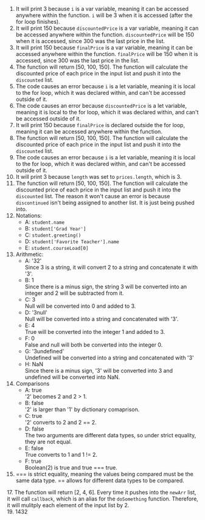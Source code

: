 1. It will print 3 because `i` is a var variable, meaning it can be accessed anywhere within the function. `i` will be 3 when it is accessed (after the for loop finishes).
2. It will print 150 because `discountedPrice` is a var variable, meaning it can be accessed anywhere within the function. `discountedPrice` will be 150 when it is accessed, since 300 was the last price in the list.
3. It will print 150 because `finalPrice` is a var variable, meaning it can be accessed anywhere within the function. `finalPrice` will be 150 when it is accessed, since 300 was the last price in the list.
4. The function will return [50, 100, 150]. The function will calculate the discounted price of each price in the input list and push it into the `discounted` list.
5. The code causes an error because `i` is a let variable, meaning it is local to the for loop, which it was declared within, and can't be accessed outside of it.
6. The code causes an error because `discountedPrice` is a let variable, meaning it is local to the for loop, which it was declared within, and can't be accessed outside of it.
7. It will print 150 because `finalPrice` is declared outside the for loop, meaning it can be accessed anywhere within the function.
8. The function will return [50, 100, 150]. The function will calculate the discounted price of each price in the input list and push it into the `discounted` list.
9. The code causes an error because `i` is a let variable, meaning it is local to the for loop, which it was declared within, and can't be accessed outside of it.
10. It will print 3 because `length` was set to `prices.length`, which is 3.
11. The function will return [50, 100, 150]. The function will calculate the discounted price of each price in the input list and push it into the `discounted` list. The reason it won't cause an error is because `discontinued` isn't being assigned to another list. It is just being pushed into.
12. Notations:
    * A: `student.name`
    * B: `student['Grad Year']`
    * C: `student.greeting()`
    * D: `student['Favorite Teacher'].name`
    * E: `student.courseLoad[0]`
13. Arithmetic:
    * A: '32'  
        Since 3 is a string, it will convert 2 to a string and concatenate it with '3'.
    * B: 1  
        Since there is a minus sign, the string 3 will be converted into an integer and 2 will be subtracted from it.
    * C: 3  
        Null will be converted into 0 and added to 3.
    * D: '3null'  
        Null will be converted into a string and concatenated with '3'.
    * E: 4  
        True will be converted into the integer 1 and added to 3.
    * F: 0  
        False and null will both be converted into the integer 0.
    * G: '3undefined'  
        Undefined will be converted into a string and concatenated with '3'
    * H: NaN  
        Since there is a minus sign, '3' will be converted into 3 and undefined will be converted into NaN.
14. Comparisons
    * A: true  
        '2' becomes 2 and 2 > 1.
    * B: false  
        '2' is larger than '1' by dictionary comaprison.
    * C: true  
        '2' converts to 2 and 2 == 2.
    * D: false  
        The two arguments are different data types, so under strict equality, they are not equal.
    * E: false  
        True converts to 1 and 1 != 2.
    * F: true  
        Boolean(2) is true and true === true.
15. === is strict equality, meaning the values being compared must be the same data type. == allows for different data types to be compared.  

17\. The function will return [2, 4, 6]. Every time it pushes into the `newArr` list, it will call `callback`, which is an alias for the `doSomething` function. Therefore, it will mulitply each element of the input list by 2.  
19\. 1432
